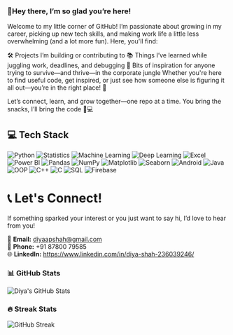 ### 🌸Hey there, I’m so glad you’re here!
Welcome to my little corner of GitHub!
I’m passionate about growing in my career, picking up new tech skills, and making work life a little less overwhelming (and a lot more fun). Here, you'll find:

🛠️ Projects I’m building or contributing to
📚 Things I’ve learned while juggling work, deadlines, and debugging
🌱 Bits of inspiration for anyone trying to survive—and thrive—in the corporate jungle
Whether you're here to find useful code, get inspired, or just see how someone else is figuring it all out—you’re in the right place! 🫶

Let’s connect, learn, and grow together—one repo at a time.
You bring the snacks, I’ll bring the code 🍪💻


## 💻 Tech Stack

![Python](https://img.shields.io/badge/Python-3776AB.svg?style=for-the-badge&logo=python&logoColor=white)
![Statistics](https://img.shields.io/badge/Statistics-%23326CE5.svg?style=for-the-badge)
![Machine Learning](https://img.shields.io/badge/Machine%20Learning-FF6F00.svg?style=for-the-badge&logo=scikit-learn&logoColor=white)
![Deep Learning](https://img.shields.io/badge/Deep%20Learning-8E44AD.svg?style=for-the-badge)
![Excel](https://img.shields.io/badge/Excel-217346.svg?style=for-the-badge&logo=microsoft-excel&logoColor=white)
![Power BI](https://img.shields.io/badge/Power%20BI-F2C811?style=for-the-badge&logo=powerbi&logoColor=black)
![Pandas](https://img.shields.io/badge/Pandas-150458.svg?style=for-the-badge&logo=pandas&logoColor=white)
![NumPy](https://img.shields.io/badge/Numpy-013243.svg?style=for-the-badge&logo=numpy&logoColor=white)
![Matplotlib](https://img.shields.io/badge/Matplotlib-11557C.svg?style=for-the-badge&logo=matplotlib&logoColor=white)
![Seaborn](https://img.shields.io/badge/Seaborn-5A9BD5.svg?style=for-the-badge)
![Android](https://img.shields.io/badge/Android-3DDC84.svg?style=for-the-badge&logo=android&logoColor=white)
![Java](https://img.shields.io/badge/Java-ED8B00.svg?style=for-the-badge&logo=openjdk&logoColor=white)
![OOP](https://img.shields.io/badge/OOP-7A86B8.svg?style=for-the-badge)
![C++](https://img.shields.io/badge/C++-00599C.svg?style=for-the-badge&logo=c%2B%2B&logoColor=white)
![C](https://img.shields.io/badge/C-00599C.svg?style=for-the-badge&logo=c&logoColor=white)
![SQL](https://img.shields.io/badge/SQL-4479A1.svg?style=for-the-badge&logo=postgresql&logoColor=white)
![Firebase](https://img.shields.io/badge/Firebase-FFCA28.svg?style=for-the-badge&logo=firebase&logoColor=black)

# 📞 Let's Connect!

If something sparked your interest or you just want to say hi, I’d love to hear from you!

📧 **Email:** diyaapshah@gmail.com  
📱 **Phone:** +91 87800 79585  
🌐 **LinkedIn:** https://www.linkedin.com/in/diya-shah-236039246/


### 📊 GitHub Stats
![Diya's GitHub Stats](https://github-readme-stats.vercel.app/api?username=diyashah&show_icons=true&theme=radical)


### 🔥 Streak Stats
![GitHub Streak](https://streak-stats.demolab.com?user=diyashah&theme=radical)

